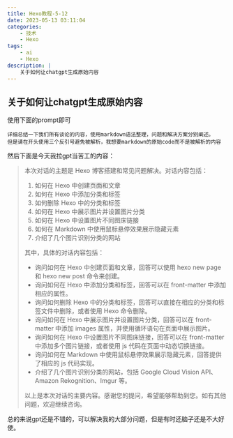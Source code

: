 ```yaml
---
title: Hexo教程-5-12
date: 2023-05-13 03:11:04
categories:
    - 技术
    - Hexo
tags:
    - ai
    - Hexo
description: |
    关于如何让chatgpt生成原始内容
---
```


## 关于如何让chatgpt生成原始内容
使用下面的prompt即可
```text
详细总结一下我们所有谈论的内容，使用markdown语法整理，问题和解决方案分别阐述。
但是请在开头使用三个反引号避免被解析，我想要markdown的原始code而不是被解析的内容
```

然后下面是今天我拉gpt当苦工的内容：

> 本次对话的主题是 Hexo 博客搭建和常见问题解决。对话内容包括：
>
> 1. 如何在 Hexo 中创建页面和文章
> 2. 如何在 Hexo 中添加分类和标签
> 3. 如何删除 Hexo 中的分类和标签
> 4. 如何在 Hexo 中展示图片并设置图片分类
> 5. 如何在 Hexo 中设置图片不同图床链接
> 6. 如何在 Markdown 中使用鼠标悬停效果展示隐藏元素
> 7. 介绍了几个图片识别分类的网站
>
> 其中，具体的对话内容包括：
>
> - 询问如何在 Hexo 中创建页面和文章，回答可以使用 hexo new page 和 hexo new post 命令来创建。
> - 询问如何在 Hexo 中添加分类和标签，回答可以在 front-matter 中添加相应的属性。
> - 询问如何删除 Hexo 中的分类和标签，回答可以直接在相应的分类和标签文件中删除，或者使用 Hexo 命令删除。
> - 询问如何在 Hexo 中展示图片并设置图片分类，回答可以在 front-matter 中添加 images 属性，并使用循环语句在页面中展示图片。
> - 询问如何在 Hexo 中设置图片不同图床链接，回答可以在 front-matter 中添加多个图片链接，或者使用 js 代码在页面中动态切换链接。
> - 询问如何在 Markdown 中使用鼠标悬停效果展示隐藏元素，回答提供了相应的 js 代码实现。
> - 介绍了几个图片识别分类的网站，包括 Google Cloud Vision API、Amazon Rekognition、Imgur 等。
>
> 以上是本次对话的主要内容。感谢您的提问，希望能够帮助到您。如有其他问题，欢迎继续咨询。

总的来说gpt还是不错的，可以解决我的大部分问题，但是有时还脑子还是不大好使。